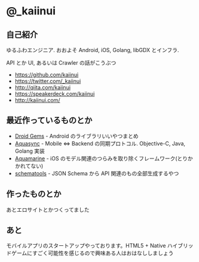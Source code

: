 # @_kaiinui

## 自己紹介

ゆるふわエンジニア. おおよそ Android, iOS, Golang, libGDX とインフラ.

API とか UI, あるいは Crawler の話がこうぶつ

- https://github.com/kaiinui
- https://twitter.com/_kaiinui
- http://qiita.com/kaiinui
- https://speakerdeck.com/kaiinui
- http://kaiinui.com/

## 最近作っているものとか

- [Droid Gems](http://droidgems.s3-website-ap-northeast-1.amazonaws.com/) - Android のライブラリいいやつまとめ
- [Aquasync](https://github.com/AQAquamarine/Aquasync) - Mobile <=> Backend の同期プロトコル. Objective-C, Java, Golang 実装
- [Aquamarine](https://github.com/AQAquamarine/Aquamarine) - iOS のモデル関連のつらみを取り除くフレームワーク(とりかかれてない)
- [schematools](https://github.com/kaiinui/schematools) - JSON Schema から API 関連のもの全部生成するやつ

## 作ったものとか

あとエロサイトとかつくってました

## あと

モバイルアプリのスタートアップやっております。HTML5 + Native ハイブリッドゲームにすごく可能性を感じるので興味ある人はおはなししましょう
